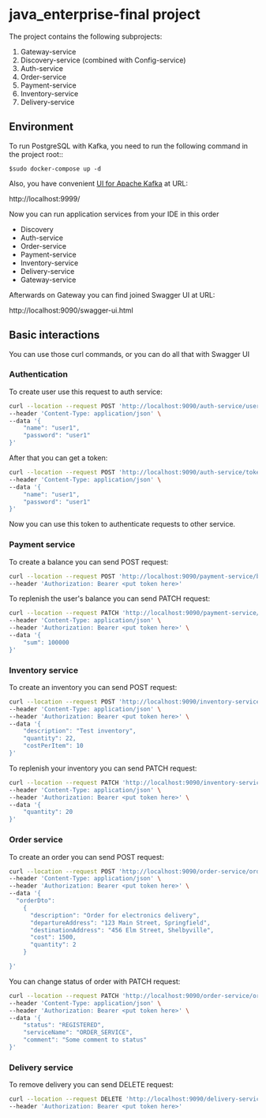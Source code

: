 # java_enterprise-final project

The project contains the following subprojects: 

1. Gateway-service
2. Discovery-service (combined with Config-service)
3. Auth-service
4. Order-service
5. Payment-service
6. Inventory-service
7. Delivery-service

## Environment

To run PostgreSQL with Kafka, you need to run the following command in the project root::
```
$sudo docker-compose up -d
```

Also, you have convenient [UI for Apache Kafka](https://github.com/provectus/kafka-ui) at URL:

http://localhost:9999/

Now you can run application services from your IDE in this order 
- Discovery
- Auth-service
- Order-service
- Payment-service
- Inventory-service
- Delivery-service
- Gateway-service

Afterwards on Gateway you can find joined Swagger UI at URL:

http://localhost:9090/swagger-ui.html


## Basic interactions

You can use those curl commands, or you can do all that with Swagger UI

### Authentication

To create user use this request to auth service: 
```bash
curl --location --request POST 'http://localhost:9090/auth-service/user/signup' \
--header 'Content-Type: application/json' \
--data '{
    "name": "user1",
    "password": "user1"
}'
```

After that you can get a token:
```bash
curl --location --request POST 'http://localhost:9090/auth-service/token/generate' \
--header 'Content-Type: application/json' \
--data '{
    "name": "user1",
    "password": "user1"
}'
```

Now you can use this token to authenticate requests to other service.

### Payment service

To create a balance you can send POST request:

```bash
curl --location --request POST 'http://localhost:9090/payment-service/balance' \
--header 'Authorization: Bearer <put token here>'
```

To replenish the user's balance you can send PATCH request:

```bash
curl --location --request PATCH 'http://localhost:9090/payment-service/balance/1' \
--header 'Content-Type: application/json' \
--header 'Authorization: Bearer <put token here>' \
--data '{
    "sum": 100000
}'
```

### Inventory service

To create an inventory you can send POST request:

```bash
curl --location --request POST 'http://localhost:9090/inventory-service/inventory' \
--header 'Content-Type: application/json' \
--header 'Authorization: Bearer <put token here>' \
--data '{
    "description": "Test inventory",
    "quantity": 22,
    "costPerItem": 10
}'
```

To replenish your inventory you can send PATCH request:

```bash
curl --location --request PATCH 'http://localhost:9090/inventory-service/inventory/1' \
--header 'Content-Type: application/json' \
--header 'Authorization: Bearer <put token here>' \
--data '{
    "quantity": 20
}'
```

### Order service

To create an order you can send POST request:

```bash
curl --location --request POST 'http://localhost:9090/order-service/order' \
--header 'Content-Type: application/json' \
--header 'Authorization: Bearer <put token here>' \
--data '{
  "orderDto":
    {
      "description": "Order for electronics delivery",
      "departureAddress": "123 Main Street, Springfield",
      "destinationAddress": "456 Elm Street, Shelbyville",
      "cost": 1500,
      "quantity": 2
    }

}'
```

You can change status of order with PATCH request:

```bash
curl --location --request PATCH 'http://localhost:9090/order-service/order/1' \
--header 'Content-Type: application/json' \
--header 'Authorization: Bearer <put token here>' \
--data '{
    "status": "REGISTERED",
    "serviceName": "ORDER_SERVICE",
    "comment": "Some comment to status"
}'
```

### Delivery service

To remove delivery you can send DELETE request:

```bash
curl --location --request DELETE 'http://localhost:9090/delivery-service/delivery/1' \
--header 'Authorization: Bearer <put token here>'
```